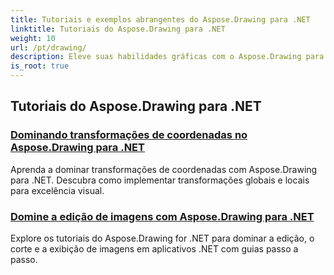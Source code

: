 ```yaml
---
title: Tutoriais e exemplos abrangentes do Aspose.Drawing para .NET
linktitle: Tutoriais do Aspose.Drawing para .NET
weight: 10
url: /pt/drawing/
description: Eleve suas habilidades gráficas com o Aspose.Drawing para .NET. De transformações precisas de coordenadas a texto e fontes dinâmicos, nossos tutoriais desbloqueiam todo o potencial dos gráficos.
is_root: true
---
```

## Tutoriais do Aspose.Drawing para .NET
### [Dominando transformações de coordenadas no Aspose.Drawing para .NET](./transformations/)
Aprenda a dominar transformações de coordenadas com Aspose.Drawing para .NET. Descubra como implementar transformações globais e locais para excelência visual.
### [Domine a edição de imagens com Aspose.Drawing para .NET](./master-image-editing/)
Explore os tutoriais do Aspose.Drawing for .NET para dominar a edição, o corte e a exibição de imagens em aplicativos .NET com guias passo a passo.